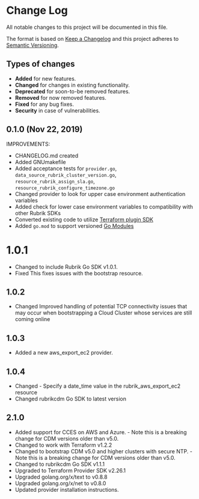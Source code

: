 # Change Log

All notable changes to this project will be documented in this file.

The format is based on [Keep a Changelog](http://keepachangelog.com/)
and this project adheres to [Semantic Versioning](http://semver.org/).

## Types of changes

- **Added** for new features.
- **Changed** for changes in existing functionality.
- **Deprecated** for soon-to-be removed features.
- **Removed** for now removed features.
- **Fixed** for any bug fixes.
- **Security** in case of vulnerabilities.

## 0.1.0 (Nov 22, 2019)

IMPROVEMENTS:

* CHANGELOG.md created
* Added GNUmakefile
* Added acceptance tests for `provider.go`, `data_source_rubrik_cluster_version.go`, `resource_rubrik_assign_sla.go`, `resource_rubrik_configure_timezone.go`
* Changed provider to look for upper case environment authentication variables
* Added check for lower case environment variables to compatibility with other Rubrik SDKs
* Converted existing code to utilize [Terraform plugin SDK](https://www.terraform.io/docs/extend/plugin-sdk.html)
* Added `go.mod` to support versioned [Go Modules](https://github.com/golang/go/wiki/Modules)

# 1.0.1

* Changed to include Rubrik Go SDK v1.0.1. 
* Fixed This fixes issues with the bootstrap resource.

## 1.0.2

* Changed Improved handling of potential TCP connectivity issues that may occur when bootstrapping a Cloud Cluster whose services are still coming online

## 1.0.3

* Added a new aws_export_ec2 provider.

## 1.0.4

* Changed - Specify a date_time value in the rubrik_aws_export_ec2 resource
* Changed rubrikcdm Go SDK to latest version

## 2.1.0

* Added support for CCES on AWS and Azure. - Note this is a breaking change for CDM versions older than v5.0.
* Changed to work with Terraform v1.2.2
* Changed to bootstrap CDM v5.0 and higher clusters with secure NTP. - Note this is a breaking change for CDM versions older than v5.0.
* Changed to rubrikcdm Go SDK v1.1.1
* Upgraded to Terraform Provider SDK v2.26.1
* Upgraded golang.org/x/text to v0.8.8
* Upgraded golang.org/x/net to v0.8.0
* Updated provider installation instructions.